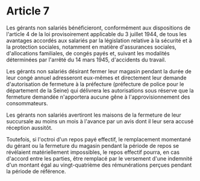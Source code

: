 # Article 7

Les gérants non salariés bénéficieront, conformément aux dispositions de l'article 4 de la loi provisoirement applicable du 3 juillet 1944, de tous les avantages accordés aux salariés par la législation relative à la sécurité et à la protection sociales, notamment en matière d'assurances sociales, d'allocations familiales, de congés payés et, suivant les modalités déterminées par l'arrêté du 14 mars 1945, d'accidents du travail.

Les gérants non salariés désirant fermer leur magasin pendant la durée de leur congé annuel adresseront eux-mêmes et directement leur demande d'autorisation de fermeture à la préfecture (préfecture de police pour le département de la Seine) qui délivrera les autorisations sous réserve que la fermeture demandée n'apportera aucune gêne à l'approvisionnement des consommateurs.

Les gérants non salariés avertiront les maisons de la fermeture de leur succursale au moins un mois à l'avance par un avis dont il leur sera accusé réception aussitôt.

Toutefois, si l'octroi d'un repos payé effectif, le remplacement momentané du gérant ou la fermeture du magasin pendant la période de repos se révélaient matériellement impossibles, le repos effectif pourra, en cas d'accord entre les parties, être remplacé par le versement d'une indemnité d'un montant égal au vingt-quatrième des rémunérations perçues pendant la période de référence.
